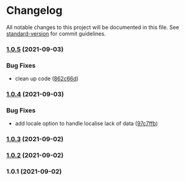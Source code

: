 # Changelog

All notable changes to this project will be documented in this file. See [standard-version](https://github.com/conventional-changelog/standard-version) for commit guidelines.

### [1.0.5](https://github.com/gaetansenn/dw-localise/compare/v1.0.4...v1.0.5) (2021-09-03)


### Bug Fixes

* clean up code ([862c66d](https://github.com/gaetansenn/dw-localise/commit/862c66d2a3ad194f0c0e09c8ccbe565c793c7685))

### [1.0.4](https://github.com/gaetansenn/dw-localise/compare/v1.0.3...v1.0.4) (2021-09-03)


### Bug Fixes

* add locale option to handle localise lack of data ([97c7ffb](https://github.com/gaetansenn/dw-localise/commit/97c7ffb73dc9c8cc65706c76378b36ae1c685314))

### [1.0.3](https://github.com/gaetansenn/dw-localise/compare/v1.0.1...v1.0.3) (2021-09-02)

### [1.0.2](https://github.com/gaetansenn/dw-localise/compare/v1.0.1...v1.0.2) (2021-09-02)

### 1.0.1 (2021-09-02)
